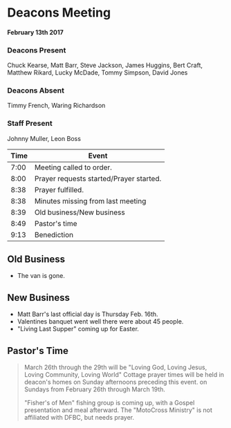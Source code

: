 # Deacons Meeting
#### February 13th 2017

### Deacons Present

Chuck Kearse, Matt Barr, Steve Jackson, James Huggins, Bert Craft, Matthew Rikard, Lucky McDade, Tommy Simpson, David Jones

### Deacons Absent

Timmy French, Waring Richardson

### Staff Present

Johnny Muller, Leon Boss

| Time | Event                                   |
|------|-----------------------------------------|
| 7:00 | Meeting called to order.                |
| 8:00 | Prayer requests started/Prayer started. |
| 8:38 | Prayer fulfilled.                       |
| 8:38 | Minutes missing from last meeting       |
| 8:39 | Old business/New business               |
| 8:49 | Pastor's time                           |
| 9:13 | Benediction                             |

## Old Business

* The van is gone.

## New Business

* Matt Barr's last official day is Thursday Feb. 16th.
* Valentines banquet went well there were about 45 people.
* "Living Last Supper" coming up for Easter.

## Pastor's Time

> March 26th through the 29th will be "Loving God, Loving Jesus, Loving Community, Loving World"
> Cottage prayer times will be held in deacon's homes on Sunday afternoons preceding this event.
> on Sundays from February 26th through March 19th.
>
> "Fisher's of Men" fishing group is coming up, with a Gospel presentation and meal afterward.
> The "MotoCross Ministry" is not affiliated with DFBC, but needs prayer.

